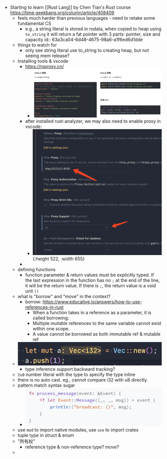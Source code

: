 - Starting to learn [[Rust Lang]] by Chen Tian's Rust course https://time.geekbang.org/column/article/408409
	- feels much harder than previous languages - need to retake some fundamental CS
		- e.g., a string literal is stored in rodata, when copied to heap using `to_string` it will return a fat pointer with 3 parts: pointer, size and capacity
		  id:: 63a3ca04-6d48-4675-98a6-a1f6ed6d1dde
	- things to watch for
		- only see string literal use to_string to creating heap, but not seeing mem release?
	- Installing tools & vscode
		- https://rsproxy.cn/
			- ![image.png](../assets/image_1671696868435_0.png)
		- after installed rust-analyzer, we may also need to enable proxy in vscode:
			- ![image.png](../assets/image_1671691556447_0.png){:height 522, :width 655}
		-
	- defining functions
		- function parameter & return values must be explicitly typed. If the last expression in the function has no `;` at the end of the line, it will be the return value. If there is `;`, the return value is a void unit `()`
	- what is "borrow" and "move" in the context?
		- borrow: https://www.educative.io/answers/how-to-use-references-in-rust
			- When a function takes in a reference as a parameter, it is called borrowing.
			- Multiple *mutable* references to the same variable cannot exist within one scope.
			- A value cannot be borrowed as both immutable ref & mutable ref
	- ![image.png](../assets/image_1671694633250_0.png)
		- type inference support backward tracking?
	- `2u8` number literal with the type to specify the type inline
	- there is no auto cast. eg., cannot compare i32 with u8 directly.
	- pattern match syntax sugar
		- ![image.png](../assets/image_1671695207168_0.png)
	- use `mod` to import native modules, use `use` to import crates
	- tuple type in struct & enum
	- "所有权"
		- reference type & non-reference type? move?
	-
